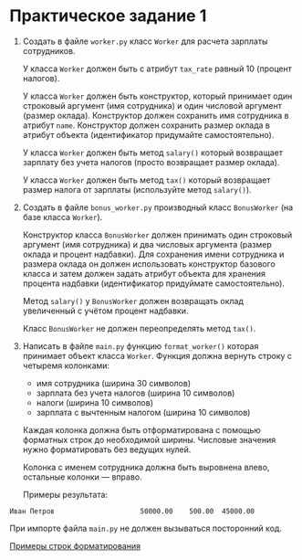 # Практическое задание 1

1. Создать в файле `worker.py` класс `Worker` для расчета зарплаты сотрудников.

   У класса `Worker` должен быть с атрибут `tax_rate` равный 10 (процент налогов).

   У класса `Worker` должен быть конструктор, который принимает один строковый аргумент (имя сотрудника) и один числовой аргумент (размер оклада). Конструктор должен сохранить имя сотрудника в атрибут `name`. Конструктор должен сохранить размер оклада в атрибут объекта (идентификатор придумайте самостоятельно).

   У класса `Worker` должен быть метод `salary()` который возвращает зарплату без учета налогов (просто возвращает размер оклада).

   У класса `Worker` должен быть метод `tax()` который возвращает размер налога от зарплаты (используйте метод `salary()`).

2. Создать в файле `bonus_worker.py` производный класс `BonusWorker` (на базе класса `Worker`).

   Конструктор класса `BonusWorker` должен принимать один строковый аргумент (имя сотрудника) и два числовых аргумента (размер оклада и процент надбавки). Для сохранения имени сотрудника и размера оклада он должен использовать конструктор базового класса и затем должен задать атрибут объекта для хранения процента надбавки (идентификатор придуймате самостоятельно).

   Метод `salary()` у `BonusWorker` должен возвращать оклад увеличенный с учётом процент надбавки.

   Класс `BonusWorker` не должен переопределять метод `tax()`.

3. Написать в файле `main.py` функцию `format_worker()` которая принимает объект класса `Worker`. Функция должна вернуть строку с четыремя колонками:

   * имя сотрудника (ширина 30 символов)
   * зарплата без учета налогов (ширина 10 символов)
   * налоги (ширина 10 символов)
   * зарплата с вычтенным налогом (ширина 10 символов)

   Каждая колонка должна быть отформатирована с помощью форматных строк до необходимой ширины. Числовые значения нужно форматировать без ведущих нулей.

   Колонка с именем сотрудника должна быть выровнена влево, остальные колонки — вправо.

   Примеры результата:

```
Иван Петров                     50000.00    500.00  45000.00
```

   При импорте файла `main.py` не должен вызываться посторонний код.

[Примеры строк форматирования](https://pyformat.info/)
